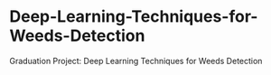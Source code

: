 # Deep-Learning-Techniques-for-Weeds-Detection
Graduation Project: Deep Learning Techniques for Weeds Detection
